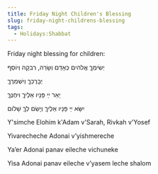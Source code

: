 ```yaml
---
title: Friday Night Children's Blessing
slug: friday-night-childrens-blessing
tags:
  - Holidays:Shabbat
---
```


Friday night blessing for children:

<HB> 
יְשִׂימְךֶ אֱלהיִם כְּאָדַם וְשָׂרַה, רִבקָה וְיוֹסֵף

יְבָרֶכְךֶ וְיִשְׁמְרֶךֶ

יָאֵר ײַ פָּנָיו אֵלֶיךֶ וִיחֻנֶּךֶּ

יִשָּׂא ײַ פָּנָיו אֵלֶיךֶ וְיָשֵׂם לְךֶ שָׁלוֹם
</HB>

Y'simche Elohim k'Adam v'Sarah, Rivkah v'Yosef

Yivarecheche Adonai v’yishmereche

Ya’er Adonai panav eileche vichuneke

Yisa Adonai panav eileche v’yasem leche shalom
